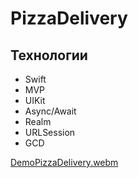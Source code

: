 # PizzaDelivery

## Технологии

- Swift
- MVP
- UIKit
- Async/Await
- Realm
- URLSession
- GCD


[DemoPizzaDelivery.webm](https://github.com/deshabml/PizzaDelivery/assets/110886813/6a3385a5-d406-4155-97fd-8d5569ce73d5)
